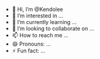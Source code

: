 - 👋 Hi, I’m @Kendolee
- 👀 I’m interested in ...
- 🌱 I’m currently learning ...
- 💞️ I’m looking to collaborate on ...
- 📫 How to reach me ...
- 😄 Pronouns: ...
- ⚡ Fun fact: ...

<!---
Kendolee/Kendolee is a ✨ special ✨ repository because its `README.md` (this file) appears on your GitHub profile.
You can click the Preview link to take a look at your changes.
--->
